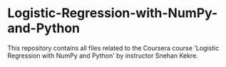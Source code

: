 # Logistic-Regression-with-NumPy-and-Python
This repository contains all files related to the Coursera course 'Logistic Regression with NumPy and Python' by instructor Snehan Kekre.
